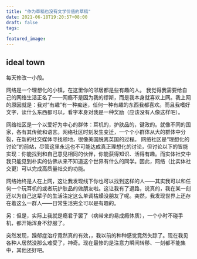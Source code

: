 ```yaml
---
title: "作为草稿也没有文学价值的草稿"
date: 2021-06-18T19:20:57+08:00
draft: false
tags:
 - 
featured_image:
---
```


## ideal town
每天修改一小段。




网络是一个理想化的小镇，在这里你的邻居都是些有趣的人。
我觉得我需要给自己的网络生活正名了——网瘾不是因为我的缪斯，而是我本身就喜欢上网。我上网的原因就是：我对“有趣”有一种痴迷，任何一种有趣的东西我都喜欢。而且我嗜好文字，读什么东西都可以，看字本身对我是一种奖励（应该没有人像这样吧）。


网络社区是一个以爱好为中心的群体：耳机的，护肤品的，键政的。就像不同的国家，各有其传统和语言。网络社区时刻发生变迁，一个个小群体从大的群体中分裂，在新的社交媒体寻找领地，很像美国脱离英国的过程。
网络社区是“理想化的讨论”的前站，尽管这里永远也不可能达成真正理想化的讨论，但讨论以下的皆能实现：你能找到和自己意见相同的伙伴，你能获得知识、活得有趣。而实体社交中我只能见到朴实的仿佛从来不知道这个世界有什么的同学。因此，网络（比实体社交更）可以完成高质量社交的功能。

网络始终是人在上网，这让我发现线下你也可以找到这样的人——其实我可以和任何一个玩耳机的或者玩护肤品的做朋友啦。这让我有了退路，说真的，我在某一刻还以为自己这辈子的生活注定这么单调枯燥没朋友了呢。突然，我发现世界上还存在着这么一群人——日常生活完全可以是有趣的。

另：但是，实际上我就是瘾君子罢了（病带来的易成瘾体质），一个小时不碰手机，都开始浑身不舒服了。


突然发现，躁郁症治疗竟然真的有效，，我以前的种种感觉竟然失踪了。现在我见各种人居然没那么难受了，神奇。现在最惨的是注意力瞬间转移、一刻都不能集中，其他还好吧。